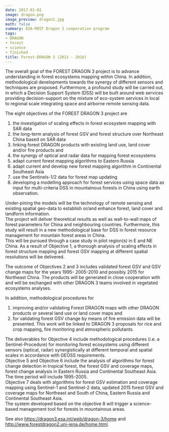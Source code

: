 ```yaml
---
date: 2017-01-01
image: dragon.png
image_preview: dragon1.jpg
math: false
summary: ESA-MOST Dragon 3 cooperation program
tags:
- DRAGON
- forest
- science
- finished
title: Forest-DRAGON 3 (2013 - 2016)
---
```


The overall goal of the FOREST DRAGON 3 project is to advance understanding in forest ecosystems mapping within China. In addition, methodological developments towards the synergy of different sensors and techniques are proposed. Furthermore, a profound study will be carried out, in which a Decision Support System (DSS) will be built around web services providing decision-support on the mixture of eco-system services in local to regional scale integrating space and airborne remote sensing data. 

The eight objectives of the FOREST DRAGON 3 project are 

1. the investigation of scaling effects in forest ecosystem mapping with SAR data
2. the long-term analysis of forest GSV and forest structure over Northeast China based on SAR data
3. linking forest DRAGON products with existing land use, land cover and/or fire products and 
4. the synergy of optical and radar data for mapping forest ecosystems
5. adapt current forest mapping algorithms to Eastern Russia
6. adapt current and develop new forest mapping algorithm in Continental Southeast Asia
7. use the Sentinels-1/2 data for forest map updating
8. developing a modelling approach for forest services using space data as input for multi-criteria DSS in mountainous forests in China using earth observation. 

Under-pining the models will be the technology of remote sensing and existing spatial geo-data to establish or/and enhance forest, land cover and landform information.   
The project will deliver theoretical results as well as wall-to-wall maps of forest parameters for China and neighbouring countries. Furthermore, this study will result in a new methodological base for DSS in forest resource management for mountain forest areas in China.   
This will be pursued through a case study in pilot region(s) in E and NE China. As a result of Objective 1, a thorough analysis of scaling effects in forest structure mapping and forest GSV mapping at different spatial resolutions will be delivered. 

The outcome of Objectives 2 and 3 includes validated forest GSV and GSV change maps for the years 1995- 2005-2010 and possibly 2015 for Northeast China. The products will be generated in close cooperation with and will be exchanged with other DRAGON 3 teams involved in vegetated ecosystems analyses. 

In addition, methodological procedures for 

1. improving and/or validating Forest DRAGON maps with other DRAGON products or several land use or land cover maps and 
2. for validating forest GSV change by means of fire emission data will be presented. This work will be linked to DRAGON 3 proposals for rice and crop mapping, fire monitoring and atmospheric pollutants. 

The deliverables for Objective 4 include methodological procedures (i.e. a Sentinel-Procedure) for monitoring forest ecosystems using different sensors (optical, radar) synergistically at different temporal and spatial scales in accordance with GEOSS requirements.   
Objective 5 and Objective 6 include the analysis of algorithms for forest change detection in tropical forest, the forest GSV and coverage maps, forest change analysis in Eastern Russia and Continental Southeast Asia. The time period will include 1995-2005.   
Objective 7 deals with algorithms for forest GSV estimation and coverage mapping using Sentinel-1 and Sentinel-2 data, updated 2015 forest GSV and coverage maps for Northeast and South of China, Eastern Russia and Continental Southeast Asia.   
The system developed based on the objective 8 will trigger a science-based management tool for forests in mountainous areas.

See also https://dragon3.esa.int/web/dragon-3/home and http://www.forestdragon2.uni-jena.de/home.html.
